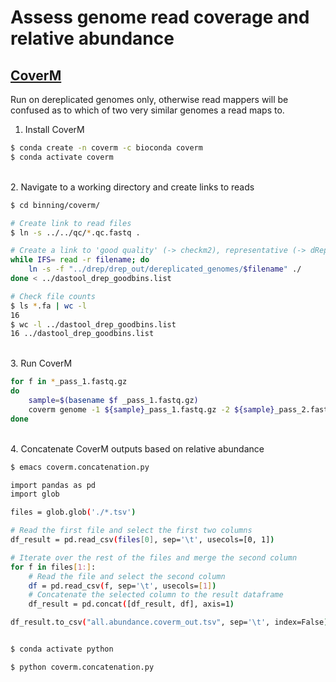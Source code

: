 # Assess genome read coverage and relative abundance

## [CoverM](https://github.com/wwood/CoverM)

Run on dereplicated genomes only, otherwise read mappers will be confused as to which of two very similar genomes a read maps to.

1. Install CoverM

```bash
$ conda create -n coverm -c bioconda coverm
$ conda activate coverm
```

\
2. Navigate to a working directory and create links to reads

```bash
$ cd binning/coverm/

# Create link to read files
$ ln -s ../../qc/*.qc.fastq .

# Create a link to 'good quality' (-> checkm2), representative (-> dRep) genomes
while IFS= read -r filename; do
    ln -s -f "../drep/drep_out/dereplicated_genomes/$filename" ./
done < ../dastool_drep_goodbins.list

# Check file counts
$ ls *.fa | wc -l
16
$ wc -l ../dastool_drep_goodbins.list
16 ../dastool_drep_goodbins.list
```

\
3. Run CoverM

```bash
for f in *_pass_1.fastq.gz
do
	sample=$(basename $f _pass_1.fastq.gz)
	coverm genome -1 ${sample}_pass_1.fastq.gz -2 ${sample}_pass_2.fastq.gz -d . -x .fa -p --min-read-percent-identity 95 --min-read-aligned-percent 75 --min-covered-fraction 0 -m relative_abundance mean trimmed_mean covered_bases variance length count reads_per_base rpkm -o ${sample}.coverm_out.tsv -t 40
done
```

\
4. Concatenate CoverM outputs based on relative abundance

```bash
$ emacs coverm.concatenation.py

import pandas as pd
import glob

files = glob.glob('./*.tsv')

# Read the first file and select the first two columns
df_result = pd.read_csv(files[0], sep='\t', usecols=[0, 1])

# Iterate over the rest of the files and merge the second column
for f in files[1:]:
    # Read the file and select the second column
    df = pd.read_csv(f, sep='\t', usecols=[1])
    # Concatenate the selected column to the result dataframe
    df_result = pd.concat([df_result, df], axis=1)

df_result.to_csv("all.abundance.coverm_out.tsv", sep='\t', index=False)


$ conda activate python

$ python coverm.concatenation.py
```

